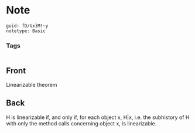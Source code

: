 # Note
```
guid: fD/Ux}M!~y
notetype: Basic
```

### Tags
```
```

## Front
Linearizable theorem

## Back
H is linearizable if, and only if, for each object x, H|x, i.e. the subhistory of H with
only the method calls concerning object x, is linearizable.
